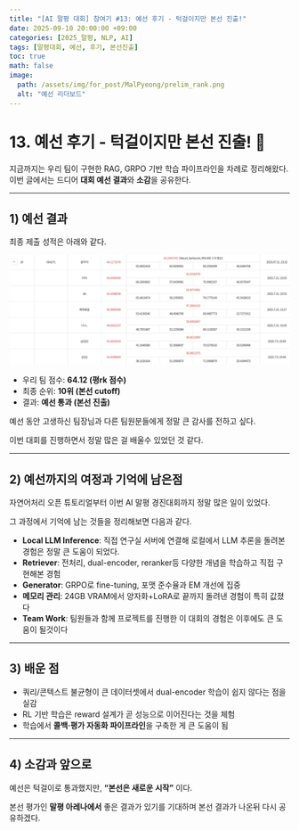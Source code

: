 ```yaml
---
title: "[AI 말평 대회] 참여기 #13: 예선 후기 - 턱걸이지만 본선 진출!"
date: 2025-09-10 20:00:00 +09:00
categories: [2025_말평, NLP, AI]
tags: [말평대회, 예선, 후기, 본선진출]
toc: true
math: false
image:
  path: /assets/img/for_post/MalPyeong/prelim_rank.png
  alt: "예선 리더보드"
---
```


# 13. 예선 후기 - 턱걸이지만 본선 진출! 🎉

지금까지는 우리 팀이 구현한 RAG, GRPO 기반 학습 파이프라인을 차례로 정리해왔다.  
이번 글에서는 드디어 **대회 예선 결과**와 **소감**을 공유한다.

---

## 1) 예선 결과

최종 제출 성적은 아래와 같다.

![예선 리더보드](/assets/img/for_post/MalPyeong/prelim_rank.png)

- 우리 팀 점수: **64.12 (평rk 점수)**  
- 최종 순위: **10위 (본선 cutoff)**  
- 결과: **예선 통과 (본선 진출)**

예선 동안 고생하신 팀장님과 다른 팀원분들에게 정말 큰 감사를 전하고 싶다.

이번 대회를 진행하면서 정말 많은 걸 배울수 있었던 것 같다.

---

## 2) 예선까지의 여정과 기억에 남은점

자연어처리 오픈 튜토리얼부터 이번 AI 말평 경진대회까지 정말 많은 일이 있었다.

그 과정에서 기억에 남는 것들을 정리해보면 다음과 같다.

- **Local LLM Inference**: 직접 연구실 서버에 연결해 로컬에서 LLM 추론을 돌려본 경험은 정말 큰 도움이 되었다.
- **Retriever**: 전처리, dual-encoder, reranker등 다양한 개념을 학습하고 직접 구현해본 경험
- **Generator**: GRPO로 fine-tuning, 포맷 준수율과 EM 개선에 집중  
- **메모리 관리**: 24GB VRAM에서 양자화+LoRA로 끝까지 돌려낸 경험이 특히 값졌다  
- **Team Work**: 팀원들과 함께 프로젝트를 진행한 이 대회의 경험은 이후에도 큰 도움이 될것이다

---

## 3) 배운 점

- 쿼리/콘텍스트 불균형이 큰 데이터셋에서 dual-encoder 학습이 쉽지 않다는 점을 실감  
- RL 기반 학습은 reward 설계가 곧 성능으로 이어진다는 것을 체험  
- 학습에서 **콜백·평가 자동화 파이프라인**을 구축한 게 큰 도움이 됨  

---

## 4) 소감과 앞으로

예선은 턱걸이로 통과했지만, **“본선은 새로운 시작”** 이다.  

본선 평가인 **말평 아레나에서** 좋은 결과가 있기를 기대하며 본선 결과가 나온뒤 다시 공유하겠다. 
